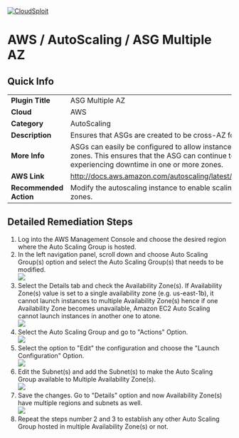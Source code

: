 [![CloudSploit](https://cloudsploit.com/img/logo-new-big-text-100.png "CloudSploit")](https://cloudsploit.com)

# AWS / AutoScaling / ASG Multiple AZ

## Quick Info

| | |
|-|-|
| **Plugin Title** | ASG Multiple AZ |
| **Cloud** | AWS |
| **Category** | AutoScaling |
| **Description** | Ensures that ASGs are created to be cross-AZ for high availability. |
| **More Info** | ASGs can easily be configured to allow instances to launch in multiple availability zones. This ensures that the ASG can continue to scale, even when AWS is experiencing downtime in one or more zones. |
| **AWS Link** | http://docs.aws.amazon.com/autoscaling/latest/userguide/AutoScalingGroup.html |
| **Recommended Action** | Modify the autoscaling instance to enable scaling across multiple availability zones. |

## Detailed Remediation Steps
1. Log into the AWS Management Console and choose the desired region where the Auto Scaling Group is hosted.
2. In the left navigation panel, scroll down and choose Auto Scaling Group(s) option and select the Auto Scaling Group(s) that needs to be modified.</br> <img src="/resources/aws/autoscaling/asg-multiple-az/step2.png"/>
3. Select the Details tab and check the Availability Zone(s). If Availability Zone(s) value is set to a single availability zone (e.g. us-east-1b), it cannot launch instances to multiple Availability Zone(s) hence if one Availability Zone becomes unavailable, Amazon EC2 Auto Scaling cannot launch instances in another one to atone.</br><img src="/resources/aws/autoscaling/asg-multiple-az/step3.png"/>
4. Select the Auto Scaling Group and go to "Actions" Option.</br><img src="/resources/aws/autoscaling/asg-multiple-az/step4.png"/>
5. Select the option to "Edit" the configuration and choose the "Launch Configuration" Option.</br><img src="/resources/aws/autoscaling/asg-multiple-az/Step5.png"/>
6. Edit the Subnet(s) and add the Subnet(s) to make the Auto Scaling Group available to Multiple Availability Zone(s).</br><img src="/resources/aws/autoscaling/asg-multiple-az/step6.png"/>
7. Save the changes. Go to "Details" option and now Availability Zone(s) have multiple regions and subnets as well.</br><img src="/resources/aws/autoscaling/asg-multiple-az/step7.png"/>
8. Repeat the steps number 2 and 3 to establish any other Auto Scaling Group hosted in multiple Availability Zone(s) or not. 
